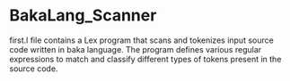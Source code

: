# BakaLang_Scanner
 first.l file contains a Lex program that scans and tokenizes input source code written in baka language. 
 The program defines various regular expressions to match and classify different types of tokens present in the source code.
